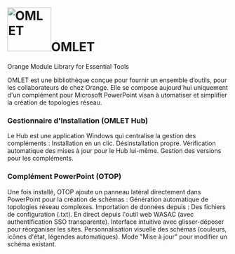 # <img width="100" height="100" alt="OMLET" src="https://github.com/user-attachments/assets/b79a1383-cafa-492f-b561-e446ee8fbd57" />OMLET 
Orange Module Library for Essential Tools

OMLET est une bibliothèque conçue pour fournir un ensemble d’outils, pour les collaborateurs de chez Orange.
Elle se compose aujourd'hui uniquement d'un complément pour Microsoft PowerPoint visan à utomatiser et simplifier la création de topologies réseau.


### Gestionnaire d'Installation (OMLET Hub)
Le Hub est une application Windows qui centralise la gestion des compléments :
Installation en un clic.
Désinstallation propre.
Vérification automatique des mises à jour pour le Hub lui-même.
Gestion des versions pour les compléments.

### Complément PowerPoint (OTOP)
Une fois installé, OTOP ajoute un panneau latéral directement dans PowerPoint pour la création de schémas :
Génération automatique de topologies réseau complexes.
Importation de données depuis :
Des fichiers de configuration (.txt).
En direct depuis l'outil web WASAC (avec authentification SSO transparente).
Interface intuitive avec glisser-déposer pour réorganiser les sites.
Personnalisation visuelle des schémas (couleurs, icônes d'état, légendes automatiques).
Mode "Mise à jour" pour modifier un schéma existant.
